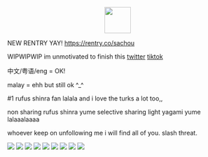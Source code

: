 <p align="center">
<img width="60"src=https://komarev.com/ghpvc/?username=hkyoxo&color=A7C0D9&label=✧.*&base=2845>
</p>

NEW RENTRY YAY! https://rentry.co/sachou

WIPWIPWIP im unmotivated to finish this
[twitter](https://x.com/hkyo_xo)
[tiktok](https://www.tiktok.com/@kyox.o?_t=ZS-8ym99Zhofmz&_r=1)

中文/粤语/eng = OK! 

malay = ehh but still ok ^_^

#1 rufus shinra fan lalala and i love the turks a lot too,, 

non sharing rufus shinra yume selective sharing light yagami yume lalaaalaaaa

whoever keep on unfollowing me i will find all of you. slash threat.

![](https://64.media.tumblr.com/c9b76a01a0fac95a8bbf95853d17b11a/0b66a1d5af075f21-b8/s100x200/63dbe513d44240f27f409615dcd84b333e9c2bb9.gifv) ![](https://64.media.tumblr.com/e53bb8eae810ac724af9cc104cb75e63/c24536296bf3cafe-ae/s250x400/9293ae5d806fd889508c24a2878a13d55ccfc2d5.gifv) ![](https://64.media.tumblr.com/db1a3f11649350e75c6f77f7e049ca69/50f99216662f3f44-4a/s100x200/35aba97331e68ea0237a57ed790a51f48088029a.gifv) ![](https://64.media.tumblr.com/9f54064d98e2664b811612a1b05c7640/8e9d30a410d87d54-8b/s100x200/374dfcb9dc709dcf2482f49925e0668cf7882b06.pnj) ![](https://64.media.tumblr.com/b91bb48810bef2dd66f8be8a603b4e8f/2236e6baba8f5a20-1c/s100x200/3232087c3b8dcd9e609eac8a238d9c7db037f16c.gifv) ![](https://64.media.tumblr.com/badf1639d1bc270b4624e8543c512fee/00ed230b421dfcff-78/s100x200/1ea796b83b9c1569e4eff7916324e03c76e41cb4.gifv) ![](https://64.media.tumblr.com/fec7b236c477050377ddb7e4be85e505/00ed230b421dfcff-13/s100x200/6a94d4c5b0c71e45c508f48a521b15342c2ec717.gifv) ![](https://64.media.tumblr.com/7a05dc51d11c09322bda91919be28ea9/tumblr_pwt3lxeNOz1xbgu08o5_100.png) ![](https://camo.githubusercontent.com/c4a4d77dec53fcfa0a09b8423a3f2e13458d5403cdff578caa8f9354a384fb8d/68747470733a2f2f36342e6d656469612e74756d626c722e636f6d2f36663236383066353936626332663963383132383738346637623331666331362f323762616264316538333763373430372d33382f73313030783230302f666338376130333034346233643230393530656330346434653661633363653561363766323730622e706e6a)
